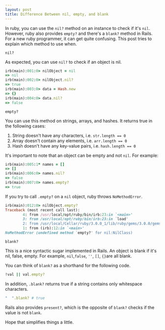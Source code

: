 ```yaml
---
layout: post
title: Difference Between nil, empty, and blank
---
```


In ruby, you can use the `nil?` method on an instance to check if it's `nil`. However, ruby also provides `empty?` and there's a `blank?` method in Rails. For a new ruby programmer, it can get quite confusing. This post tries to explain which method to use when.

`nil?`
   
   As expected, you can use `nil?` to check if an object is nil. 
   
```ruby
irb(main):001:0> nilObject = nil
=> nil
irb(main):002:0> nilObject.nil?
=> true
irb(main):003:0> data = Hash.new
=> {}
irb(main):004:0> data.nil?
=> false
```
   
`empty?`

   You can use this method on strings, arrays, and hashes. It returns true in the following cases:

   1. String doesn't have any characters, i.e. `str.length == 0`
   2. Array doesn't contain any elements, i.e. `arr.length == 0`
   3. Hash doesn't have any key-value pairs, i.e. `hash.length == 0`

   It's important to note that an object can be empty and not `nil`. For example:

```ruby
irb(main):005:1* names = []
=> []
irb(main):006:0> names.nil?
=> false
irb(main):007:0> names.empty?
=> true
```

   If you try to call `.empty?` on a `nil` object, ruby throws `NoMethodError`. 

```ruby
irb(main):012:0> nilObject.empty?
Traceback (most recent call last):
        4: from /usr/local/opt/ruby/bin/irb:23:in `<main>'
        3: from /usr/local/opt/ruby/bin/irb:23:in `load'
        2: from /usr/local/Cellar/ruby/3.0.0_1/lib/ruby/gems/3.0.0/gems/irb-1.3.0/exe/irb:11:in `<top (required)>'
        1: from (irb):12:in `<main>'
NoMethodError (undefined method `empty?' for nil:NilClass)
```
   
`blank?`

   This is a nice syntactic sugar implemented in Rails. An object is blank if it's nil, false, empty. For example, `nil`,`false`, `''`, `[]`, `{}`are all blank. 

   You can think of `blank?` as a shorthand for the following code.

```ruby
!val || val.empty?
```

   In addition, `.blank?` returns true if a string contains only whitespace characters. 

```ruby
"  ".blank? # true
```

   Rails also provides `present?`, which is the opposite of `blank?` checks if the value is not `blank`. 

Hope that simplifies things a little. 